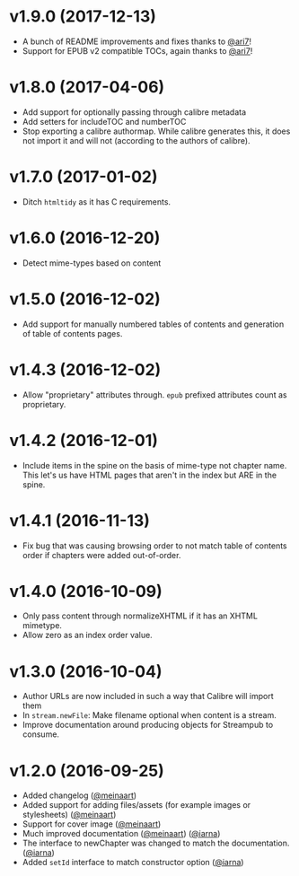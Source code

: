 # v1.9.0 (2017-12-13)

* A bunch of README improvements and fixes thanks to [@ari7](https://github.com/ari7)!
* Support for EPUB v2 compatible TOCs, again thanks to [@ari7](https://github.com/ari7)!

# v1.8.0 (2017-04-06)

* Add support for optionally passing through calibre metadata
* Add setters for includeTOC and numberTOC
* Stop exporting a calibre authormap.  While calibre generates this, it does
  not import it and will not (according to the authors of calibre).

# v1.7.0 (2017-01-02)

* Ditch `htmltidy` as it has C requirements.

# v1.6.0 (2016-12-20)

* Detect mime-types based on content

# v1.5.0 (2016-12-02)

* Add support for manually numbered tables of contents and generation of
  table of contents pages.

# v1.4.3 (2016-12-02)

* Allow "proprietary" attributes through. `epub` prefixed attributes count as proprietary.

# v1.4.2 (2016-12-01)

* Include items in the spine on the basis of mime-type not chapter name.
  This let's us have HTML pages that aren't in the index but ARE in the
  spine.

# v1.4.1 (2016-11-13)

* Fix bug that was causing browsing order to not match table of contents
  order if chapters were added out-of-order.

# v1.4.0 (2016-10-09)

* Only pass content through normalizeXHTML if it has an XHTML mimetype.
* Allow zero as an index order value.

# v1.3.0 (2016-10-04)

* Author URLs are now included in such a way that Calibre will import them
* In `stream.newFile`: Make filename optional when content is a stream.
* Improve documentation around producing objects for Streampub to consume.

# v1.2.0 (2016-09-25)

* Added changelog ([@meinaart](https://github.com/meinaart))
* Added support for adding files/assets (for example images or stylesheets) ([@meinaart](https://github.com/meinaart))
* Support for cover image ([@meinaart](https://github.com/meinaart))
* Much improved documentation ([@meinaart](https://github.com/meinaart)) ([@iarna](https://github.com/iarna))
* The interface to newChapter was changed to match the documentation. ([@iarna](https://github.com/iarna))
* Added `setId` interface to match constructor option ([@iarna](https://github.com/iarna))
